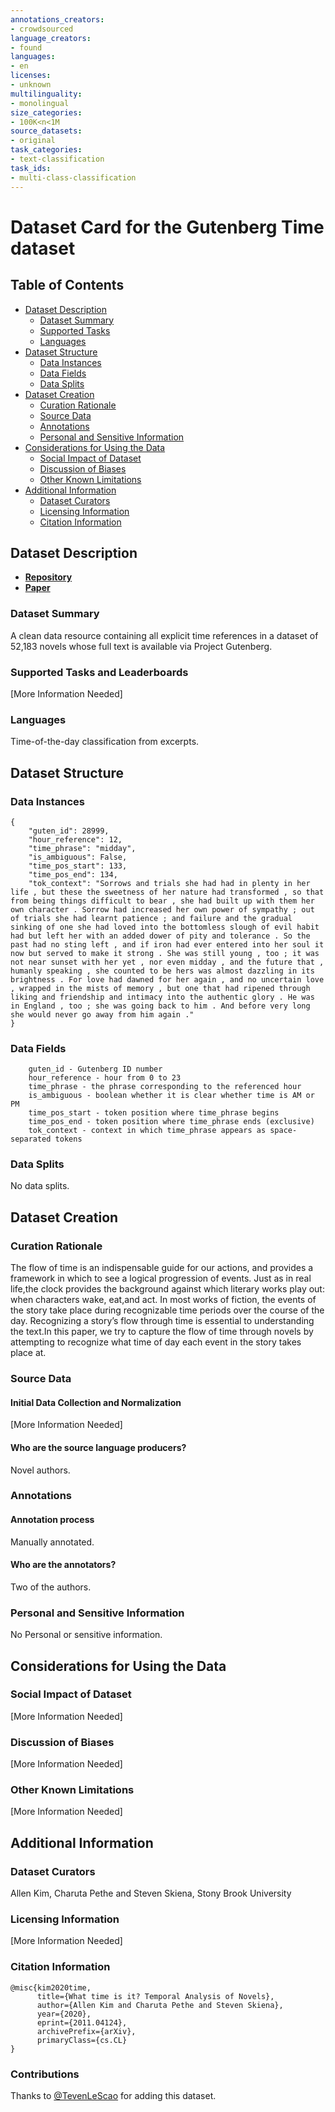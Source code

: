 ```yaml
---
annotations_creators:
- crowdsourced
language_creators:
- found
languages:
- en
licenses:
- unknown
multilinguality:
- monolingual
size_categories:
- 100K<n<1M
source_datasets:
- original
task_categories:
- text-classification
task_ids:
- multi-class-classification
---
```


# Dataset Card for the Gutenberg Time dataset

## Table of Contents
- [Dataset Description](#dataset-description)
  - [Dataset Summary](#dataset-summary)
  - [Supported Tasks](#supported-tasks-and-leaderboards)
  - [Languages](#languages)
- [Dataset Structure](#dataset-structure)
  - [Data Instances](#data-instances)
  - [Data Fields](#data-instances)
  - [Data Splits](#data-instances)
- [Dataset Creation](#dataset-creation)
  - [Curation Rationale](#curation-rationale)
  - [Source Data](#source-data)
  - [Annotations](#annotations)
  - [Personal and Sensitive Information](#personal-and-sensitive-information)
- [Considerations for Using the Data](#considerations-for-using-the-data)
  - [Social Impact of Dataset](#social-impact-of-dataset)
  - [Discussion of Biases](#discussion-of-biases)
  - [Other Known Limitations](#other-known-limitations)
- [Additional Information](#additional-information)
  - [Dataset Curators](#dataset-curators)
  - [Licensing Information](#licensing-information)
  - [Citation Information](#citation-information)

## Dataset Description

- **[Repository](https://github.com/allenkim/what-time-is-it)**
- **[Paper](https://arxiv.org/abs/2011.04124)**

### Dataset Summary

A clean data resource containing all explicit time references in a dataset of 52,183 novels whose full text is available via Project Gutenberg.

### Supported Tasks and Leaderboards

[More Information Needed]

### Languages

Time-of-the-day classification from excerpts.

## Dataset Structure

### Data Instances

```
{
    "guten_id": 28999,
    "hour_reference": 12,
    "time_phrase": "midday",
    "is_ambiguous": False,
    "time_pos_start": 133,
    "time_pos_end": 134,
    "tok_context": "Sorrows and trials she had had in plenty in her life , but these the sweetness of her nature had transformed , so that from being things difficult to bear , she had built up with them her own character . Sorrow had increased her own power of sympathy ; out of trials she had learnt patience ; and failure and the gradual sinking of one she had loved into the bottomless slough of evil habit had but left her with an added dower of pity and tolerance . So the past had no sting left , and if iron had ever entered into her soul it now but served to make it strong . She was still young , too ; it was not near sunset with her yet , nor even midday , and the future that , humanly speaking , she counted to be hers was almost dazzling in its brightness . For love had dawned for her again , and no uncertain love , wrapped in the mists of memory , but one that had ripened through liking and friendship and intimacy into the authentic glory . He was in England , too ; she was going back to him . And before very long she would never go away from him again ."
}
```

### Data Fields

```
    guten_id - Gutenberg ID number
    hour_reference - hour from 0 to 23
    time_phrase - the phrase corresponding to the referenced hour
    is_ambiguous - boolean whether it is clear whether time is AM or PM
    time_pos_start - token position where time_phrase begins
    time_pos_end - token position where time_phrase ends (exclusive)
    tok_context - context in which time_phrase appears as space-separated tokens
```

### Data Splits

No data splits.

## Dataset Creation

### Curation Rationale

The flow of time is an indispensable guide for our actions, and provides a framework in which to see a logical progression of events. Just as in real life,the clock provides the background against which literary works play out: when characters wake, eat,and act. In most works of fiction, the events of the story take place during recognizable time periods over the course of the day. Recognizing a story’s flow through time is essential to understanding the text.In this paper, we try to capture the flow of time through novels by attempting to recognize what time of day each event in the story takes place at.

### Source Data

#### Initial Data Collection and Normalization

[More Information Needed]

#### Who are the source language producers?

Novel authors.

### Annotations

#### Annotation process

Manually annotated.

#### Who are the annotators?

Two of the authors.

### Personal and Sensitive Information

No Personal or sensitive information.

## Considerations for Using the Data

### Social Impact of Dataset

[More Information Needed]

### Discussion of Biases

[More Information Needed]

### Other Known Limitations

[More Information Needed]

## Additional Information

### Dataset Curators

Allen Kim, Charuta Pethe and Steven Skiena, Stony Brook University

### Licensing Information

[More Information Needed]

### Citation Information

```
@misc{kim2020time,
      title={What time is it? Temporal Analysis of Novels}, 
      author={Allen Kim and Charuta Pethe and Steven Skiena},
      year={2020},
      eprint={2011.04124},
      archivePrefix={arXiv},
      primaryClass={cs.CL}
}
```
### Contributions

Thanks to [@TevenLeScao](https://github.com/TevenLeScao) for adding this dataset.
